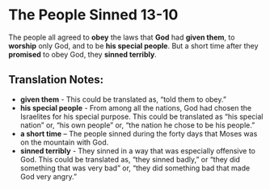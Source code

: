 The People Sinned 13-10
=========================


The people all agreed to **obey** the laws that **God** had **given
them**, to **worship** only God, and to be **his special people**. But a
short time after they **promised** to obey God, they **sinned terribly**.

Translation Notes:
------------------

-   **given them** - This could be translated as, “told them to obey.”
-   **his special people** - From among all the nations, God had chosen
    the Israelites for his special purpose. This could be translated as
    “his special nation” or, “his own people” or, “the nation
    he chose to be his people.”
-   **a short time** – The people sinned during the forty days that
    Moses was on the mountain with God.
-   **sinned terribly** - They sinned in a way that was especially
    offensive to God. This could be translated as, “they sinned
    badly,” or “they did something that was very bad” or, “they
    did something bad that made God very angry.”

